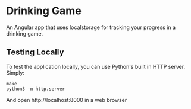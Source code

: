 # Drinking Game

An Angular app that uses localstorage for tracking your progress in a drinking
game.

## Testing Locally

To test the application locally, you can use Python's built in HTTP server.
Simply:

```
make
python3 -m http.server
```

And open http://localhost:8000 in a web browser
